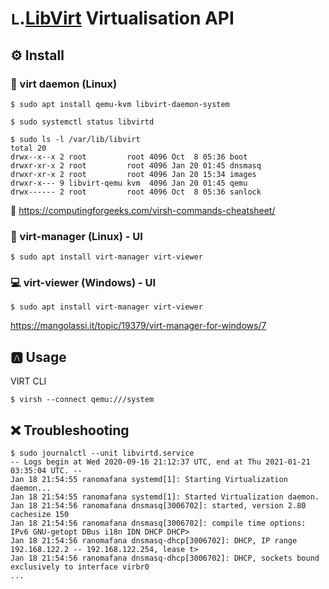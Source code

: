 # `L`.[LibVirt](https://libvirt.org/) Virtualisation API

## :gear: Install

### :penguin: virt daemon (Linux)

```
$ sudo apt install qemu-kvm libvirt-daemon-system
```

```
$ sudo systemctl status libvirtd
```

```
$ sudo ls -l /var/lib/libvirt
total 20
drwx--x--x 2 root         root 4096 Oct  8 05:36 boot
drwxr-xr-x 2 root         root 4096 Jan 20 01:45 dnsmasq
drwxr-xr-x 2 root         root 4096 Jan 20 15:34 images
drwxr-x--- 9 libvirt-qemu kvm  4096 Jan 20 01:45 qemu
drwx------ 2 root         root 4096 Oct  8 05:36 sanlock
```

:open_book: https://computingforgeeks.com/virsh-commands-cheatsheet/


### :penguin: virt-manager (Linux) - UI

```
$ sudo apt install virt-manager virt-viewer 
```

### :computer: virt-viewer (Windows) - UI

```
$ sudo apt install virt-manager virt-viewer 
```

https://mangolassi.it/topic/19379/virt-manager-for-windows/7


## :a: Usage

VIRT CLI

```
$ virsh --connect qemu:///system
```


## :x: Troubleshooting

```
$ sudo journalctl --unit libvirtd.service
-- Logs begin at Wed 2020-09-16 21:12:37 UTC, end at Thu 2021-01-21 03:35:04 UTC. --
Jan 18 21:54:55 ranomafana systemd[1]: Starting Virtualization daemon...
Jan 18 21:54:55 ranomafana systemd[1]: Started Virtualization daemon.
Jan 18 21:54:56 ranomafana dnsmasq[3006702]: started, version 2.80 cachesize 150
Jan 18 21:54:56 ranomafana dnsmasq[3006702]: compile time options: IPv6 GNU-getopt DBus i18n IDN DHCP DHCP>
Jan 18 21:54:56 ranomafana dnsmasq-dhcp[3006702]: DHCP, IP range 192.168.122.2 -- 192.168.122.254, lease t>
Jan 18 21:54:56 ranomafana dnsmasq-dhcp[3006702]: DHCP, sockets bound exclusively to interface virbr0
...
```

